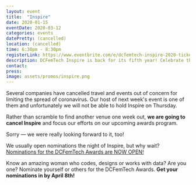 ```yaml
---
layout: event
title:  "Inspire"
date: 2020-01-15
eventDate: 2020-03-12
categories: events
datePretty: (cancelled)
location: (cancelled)
time: 6:30pm - 8:30pm
registerLink: https://www.eventbrite.com/e/dcfemtech-inspire-2020-tickets-97021428705
description: DCFemTech Inspire is back for its fifth year! Celebrate the success of women in the DC tech community. Join DCFemTech as we share and celebrate your accomplishments, large and small. Expect a good mix of networking, small activities, heavy hors d'oeuvres and a celebratory toast for a great year ahead. Share your success, celebrate others, and empower our community.
contact:
press:
image: assets/promos/inspire.png
---
```


Several companies have cancelled travel and events out of concern for limiting the spread of coronavirus. Our host of next week's event is one of them and unfortunately we will not be able to hold Inspire on Thursday.

Rather than scramble to find another venue one week out, **we are going to cancel Inspire** and focus our efforts on our upcoming awards program.

Sorry — we were really looking forward to it, too!

We usually open nominations the night of Inspire, but why wait? [Nominations for the DCFemTech Awards are NOW OPEN!](https://dcfemtech.typeform.com/to/cKmMF7)

Know an amazing woman who codes, designs or works with data? Are you one? Nominate yourself or others for the DCFemTech Awards. **Get your nominations in by April 8th!**


